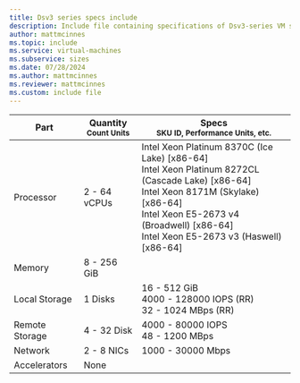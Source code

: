 ```yaml
---
title: Dsv3 series specs include
description: Include file containing specifications of Dsv3-series VM sizes.
author: mattmcinnes
ms.topic: include
ms.service: virtual-machines
ms.subservice: sizes
ms.date: 07/28/2024
ms.author: mattmcinnes
ms.reviewer: mattmcinnes
ms.custom: include file
---
```

| Part | Quantity <br><sup>Count Units | Specs <br><sup>SKU ID, Performance Units, etc.  |
|---|---|---|
| Processor      | 2 - 64 vCPUs       | Intel Xeon Platinum 8370C (Ice Lake) [x86-64] <br>Intel Xeon Platinum 8272CL (Cascade Lake) [x86-64] <br>Intel Xeon 8171M (Skylake) [x86-64] <br>Intel Xeon E5-2673 v4 (Broadwell) [x86-64] <br>Intel Xeon E5-2673 v3 (Haswell) [x86-64]                                                 |
| Memory         | 8 - 256 GiB          |                                                    |
| Local Storage  | 1 Disks     | 16 - 512 GiB <br>4000 - 128000 IOPS (RR) <br>32 - 1024 MBps (RR)|
| Remote Storage | 4 - 32 Disk    |  4000 - 80000 IOPS <br>48 - 1200 MBps                     |
| Network        | 2 - 8 NICs          | 1000 - 30000 Mbps                                            |
| Accelerators   | None              |                                                     |
